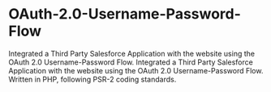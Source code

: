 # OAuth-2.0-Username-Password-Flow
Integrated a Third Party Salesforce Application with the website using the OAuth 2.0 Username-Password Flow. Integrated a Third Party Salesforce Application with the website using the OAuth 2.0 Username-Password Flow.  Written in PHP, following PSR-2 coding standards.
